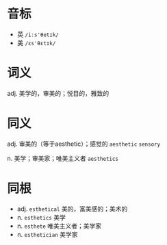# 音标

- 英 `/iːs'θetɪk/`
- 美 `/ɛs'θɛtɪk/`

# 词义

adj. 美学的，审美的；悦目的，雅致的


# 同义

adj. 审美的（等于aesthetic）；感觉的
`aesthetic` `sensory`

n. 美学；审美家；唯美主义者
`aesthetics`

# 同根

- adj. `esthetical` 美的，富美感的；美术的
- n. `esthetics` 美学
- n. `esthete` 唯美主义者；美学家
- n. `esthetician` 美学家

